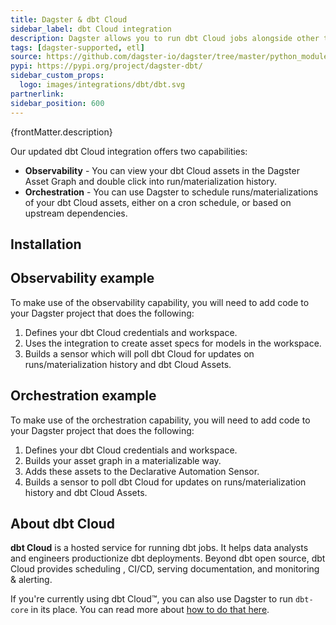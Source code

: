 ```yaml
---
title: Dagster & dbt Cloud
sidebar_label: dbt Cloud integration
description: Dagster allows you to run dbt Cloud jobs alongside other technologies. You can schedule them to run as a step in a larger pipeline and manage them as a data asset.
tags: [dagster-supported, etl]
source: https://github.com/dagster-io/dagster/tree/master/python_modules/libraries/dagster-dbt
pypi: https://pypi.org/project/dagster-dbt/
sidebar_custom_props:
  logo: images/integrations/dbt/dbt.svg
partnerlink:
sidebar_position: 600
---
```


<p>{frontMatter.description}</p>

Our updated dbt Cloud integration offers two capabilities:

- **Observability** - You can view your dbt Cloud assets in the Dagster Asset Graph and double click into run/materialization history.
- **Orchestration** - You can use Dagster to schedule runs/materializations of your dbt Cloud assets, either on a cron schedule, or based on upstream dependencies.

## Installation

<PackageInstallInstructions packageName="dagster-dbt" />

## Observability example

To make use of the observability capability, you will need to add code to your Dagster project that does the following:

1. Defines your dbt Cloud credentials and workspace.
2. Uses the integration to create asset specs for models in the workspace.
3. Builds a sensor which will poll dbt Cloud for updates on runs/materialization history and dbt Cloud Assets.

<CodeExample
  path="docs_snippets/docs_snippets/integrations/dbt/dbt_cloud_observability.py"
  language="python"
  title="defs/dbt_cloud_observability.py"
/>

## Orchestration example

To make use of the orchestration capability, you will need to add code to your Dagster project that does the following:

1. Defines your dbt Cloud credentials and workspace.
2. Builds your asset graph in a materializable way.
3. Adds these assets to the Declarative Automation Sensor.
4. Builds a sensor to poll dbt Cloud for updates on runs/materialization history and dbt Cloud Assets.

<CodeExample
  path="docs_snippets/docs_snippets/integrations/dbt/dbt_cloud_orchestration.py"
  language="python"
  title="defs/dbt_cloud_orchestration.py"
/>

## About dbt Cloud

**dbt Cloud** is a hosted service for running dbt jobs. It helps data analysts and engineers productionize dbt deployments. Beyond dbt open source, dbt Cloud provides scheduling , CI/CD, serving documentation, and monitoring & alerting.

If you're currently using dbt Cloud™, you can also use Dagster to run `dbt-core` in its place. You can read more about [how to do that here](https://dagster.io/blog/migrate-off-dbt-cloud).
